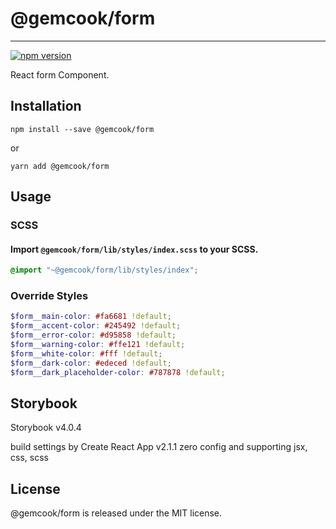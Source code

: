 # @gemcook/form

---

[![npm version](https://badge.fury.io/js/%40gemcook%2Fform.svg)](https://badge.fury.io/js/%40gemcook%2Fform)

React form Component.

## Installation

```shell
npm install --save @gemcook/form
```

or

```shell
yarn add @gemcook/form
```

## Usage

### SCSS

#### Import `@gemcook/form/lib/styles/index.scss` to your SCSS.

```scss
@import "~@gemcook/form/lib/styles/index";
```

### Override Styles

```scss
$form__main-color: #fa6681 !default;
$form__accent-color: #245492 !default;
$form__error-color: #d95858 !default;
$form__warning-color: #ffe121 !default;
$form__white-color: #fff !default;
$form__dark-color: #edeced !default;
$form__dark_placeholder-color: #787878 !default;
```

## Storybook

Storybook v4.0.4

build settings by Create React App v2.1.1
zero config and supporting jsx, css, scss

## License

@gemcook/form is released under the MIT license.
